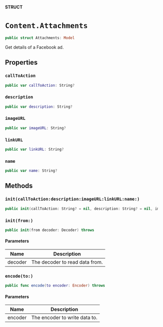 **STRUCT**

# `Content.Attachments`

```swift
public struct Attachments: Model
```

Get details of a Facebook ad.

## Properties
### `callToAction`

```swift
public var callToAction: String?
```

### `description`

```swift
public var description: String?
```

### `imageURL`

```swift
public var imageURL: String?
```

### `linkURL`

```swift
public var linkURL: String?
```

### `name`

```swift
public var name: String?
```

## Methods
### `init(callToAction:description:imageURL:linkURL:name:)`

```swift
public init(callToAction: String? = nil, description: String? = nil, imageURL: String? = nil, linkURL: String? = nil, name: String? = nil)
```

### `init(from:)`

```swift
public init(from decoder: Decoder) throws
```

#### Parameters

| Name | Description |
| ---- | ----------- |
| decoder | The decoder to read data from. |

### `encode(to:)`

```swift
public func encode(to encoder: Encoder) throws
```

#### Parameters

| Name | Description |
| ---- | ----------- |
| encoder | The encoder to write data to. |
